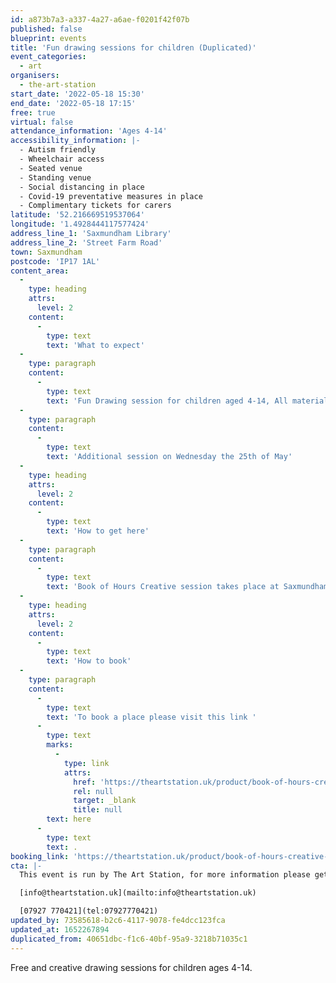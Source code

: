 ```yaml
---
id: a873b7a3-a337-4a27-a6ae-f0201f42f07b
published: false
blueprint: events
title: 'Fun drawing sessions for children (Duplicated)'
event_categories:
  - art
organisers:
  - the-art-station
start_date: '2022-05-18 15:30'
end_date: '2022-05-18 17:15'
free: true
virtual: false
attendance_information: 'Ages 4-14'
accessibility_information: |-
  - Autism friendly 
  - Wheelchair access
  - Seated venue 
  - Standing venue
  - Social distancing in place 
  - Covid-19 preventative measures in place 
  - Complimentary tickets for carers
latitude: '52.216669519537064'
longitude: '1.4928444117577424'
address_line_1: 'Saxmundham Library'
address_line_2: 'Street Farm Road'
town: Saxmundham
postcode: 'IP17 1AL'
content_area:
  -
    type: heading
    attrs:
      level: 2
    content:
      -
        type: text
        text: 'What to expect'
  -
    type: paragraph
    content:
      -
        type: text
        text: 'Fun Drawing session for children aged 4-14, All materials are provided.'
  -
    type: paragraph
    content:
      -
        type: text
        text: 'Additional session on Wednesday the 25th of May'
  -
    type: heading
    attrs:
      level: 2
    content:
      -
        type: text
        text: 'How to get here'
  -
    type: paragraph
    content:
      -
        type: text
        text: 'Book of Hours Creative session takes place at Saxmundham Library, IP17 1AL. Bus routes operating nearby to this venue. '
  -
    type: heading
    attrs:
      level: 2
    content:
      -
        type: text
        text: 'How to book'
  -
    type: paragraph
    content:
      -
        type: text
        text: 'To book a place please visit this link '
      -
        type: text
        marks:
          -
            type: link
            attrs:
              href: 'https://theartstation.uk/product/book-of-hours-creative-sessions/'
              rel: null
              target: _blank
              title: null
        text: here
      -
        type: text
        text: .
booking_link: 'https://theartstation.uk/product/book-of-hours-creative-sessions/'
cta: |-
  This event is run by The Art Station, for more information please get in touch via:

  [info@theartstation.uk](mailto:info@theartstation.uk)

  [07927 770421](tel:07927770421)
updated_by: 73585618-b2c6-4117-9078-fe4dcc123fca
updated_at: 1652267894
duplicated_from: 40651dbc-f1c6-40bf-95a9-3218b71035c1
---
```

Free and creative drawing sessions for children ages 4-14.